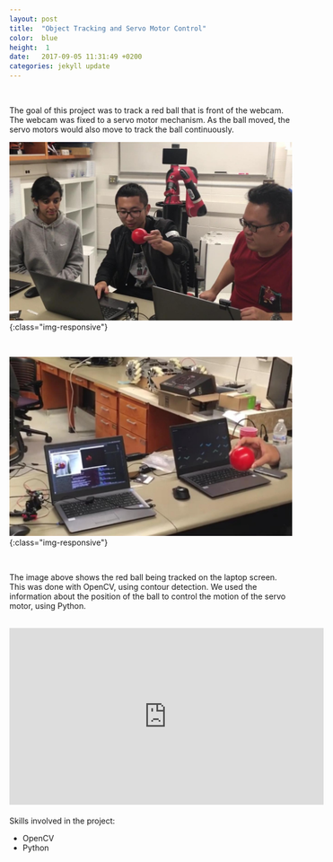```yaml
---
layout: post
title:  "Object Tracking and Servo Motor Control"
color:  blue
height:  1
date:   2017-09-05 11:31:49 +0200
categories: jekyll update
---
```


<br>

The goal of this project was to track a red ball that is front of the webcam. The webcam was fixed to a servo motor mechanism. As the ball moved, the servo motors would also move to track the ball continuously.
<br>

![hackathon1](/assets/hackathon1.jpg){:class="img-responsive"}

<br> 

![hackathon2](/assets/hackathon2.jpg){:class="img-responsive"}

<br>

The image above shows the red ball being tracked on the laptop screen. This was done with OpenCV, using contour detection. We used the information about the position of the ball to control the motion of the servo motor, using Python. 
<br><br>
<iframe src="https://www.facebook.com/plugins/video.php?href=https%3A%2F%2Fwww.facebook.com%2FNUMSinRobotics%2Fvideos%2F1517050035029534%2F&show_text=0&width=560" width="560" height="315" style="border:none;overflow:hidden" scrolling="no" frameborder="0" allowTransparency="true" allowFullScreen="true"></iframe>
<br><br>
Skills involved in the project:
<ul>
      <li> OpenCV </li>
      <li> Python </li>
    </ul>
<br>


